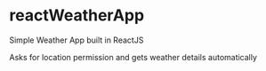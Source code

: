 # reactWeatherApp
Simple Weather App built in ReactJS

Asks for location permission and gets weather details automatically
